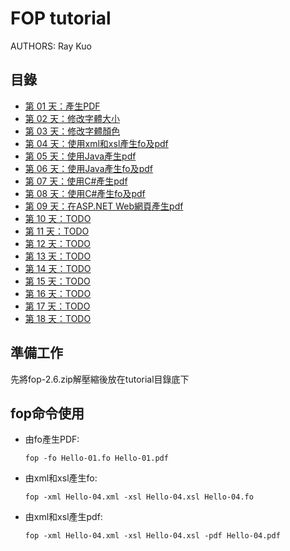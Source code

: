 FOP tutorial
============

AUTHORS: Ray Kuo

目錄
------
* [第 01 天：產生PDF](tutorial\01.md)
* [第 02 天：修改字體大小](tutorial\02.md)
* [第 03 天：修改字體顏色](tutorial\03.md)
* [第 04 天：使用xml和xsl產生fo及pdf](tutorial\04.md)
* [第 05 天：使用Java產生pdf](tutorial\05.md)
* [第 06 天：使用Java產生fo及pdf](tutorial\06.md)
* [第 07 天：使用C#產生pdf](tutorial\07.md)
* [第 08 天：使用C#產生fo及pdf](tutorial\08.md)
* [第 09 天：在ASP.NET Web網頁產生pdf](tutorial\09.md)
* [第 10 天：TODO](tutorial\10.md)
* [第 11 天：TODO](tutorial\11.md)
* [第 12 天：TODO](tutorial\12.md)
* [第 13 天：TODO](tutorial\13.md)
* [第 14 天：TODO](tutorial\14.md)
* [第 15 天：TODO](tutorial\15.md)
* [第 16 天：TODO](tutorial\16.md)
* [第 17 天：TODO](tutorial\17.md)
* <a href="tutorial\18.md">第 18 天：TODO</a>

準備工作
-------

先將fop-2.6.zip解壓縮後放在tutorial目錄底下

fop命令使用
----------

* 由fo產生PDF:

    `fop -fo Hello-01.fo Hello-01.pdf`

* 由xml和xsl產生fo:

    `fop -xml Hello-04.xml -xsl Hello-04.xsl Hello-04.fo`

* 由xml和xsl產生pdf:

    `fop -xml Hello-04.xml -xsl Hello-04.xsl -pdf Hello-04.pdf`
